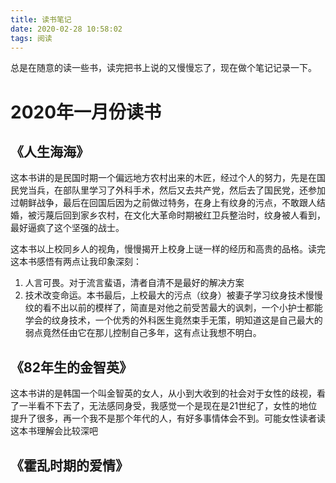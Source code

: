 ```yaml
---
title: 读书笔记
date: 2020-02-28 10:58:02
tags: 阅读
---
```


总是在随意的读一些书，读完把书上说的又慢慢忘了，现在做个笔记记录一下。
<!--more-->

# 2020年一月份读书

## 《人生海海》

​		这本书讲的是民国时期一个偏远地方农村出来的木匠，经过个人的努力，先是在国民党当兵，在部队里学习了外科手术，然后又去共产党，然后去了国民党，还参加过朝鲜战争，最后在回国后因为之前做过特务，在身上有纹身的污点，不敢跟人结婚，被污蔑后回到家乡农村，在文化大革命时期被红卫兵整治时，纹身被人看到，最好逼疯了这个坚强的战士。

​		这本书以上校同乡人的视角，慢慢揭开上校身上谜一样的经历和高贵的品格。读完这本书感悟有两点让我印象深刻：

1. 人言可畏。对于流言蜚语，清者自清不是最好的解决方案
2. 技术改变命运。本书最后，上校最大的污点（纹身）被妻子学习纹身技术慢慢纹的看不出以前的模样了，简直是对他之前受苦最大的讽刺，一个小护士都能学会的纹身技术，一个优秀的外科医生竟然束手无策，明知道这是自己最大的弱点竟然任由它在那儿控制自己多年，这有点让我想不明白。

## 《82年生的金智英》

​		这本书讲的是韩国一个叫金智英的女人，从小到大收到的社会对于女性的歧视，看了一半看不下去了，无法感同身受，我感觉一个是现在是21世纪了，女性的地位提升了很多，再一个我不是那个年代的人，有好多事情体会不到。可能女性读者读这本书理解会比较深吧

## 《霍乱时期的爱情》

